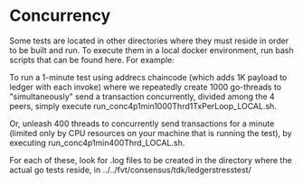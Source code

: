 # Concurrency
Some tests are located in other directories where they must reside in order to be built and run.
To execute them in a local docker environment, run bash scripts that can be found here. For example:

To run a 1-minute test using addrecs chaincode (which adds 1K payload to ledger with each invoke)
where we repeatedly create 1000 go-threads to "simultaneously" send a transaction concurrently,
divided among the 4 peers, simply execute run_conc4p1min1000Thrd1TxPerLoop_LOCAL.sh.

Or, unleash 400 threads to concurrently send transactions for a minute (limited only by CPU resources
on your machine that is running the test), by executing run_conc4p1min400Thrd_LOCAL.sh.

For each of these, look for .log files to be created in the directory where the actual
go tests reside, in ../../fvt/consensus/tdk/ledgerstresstest/

